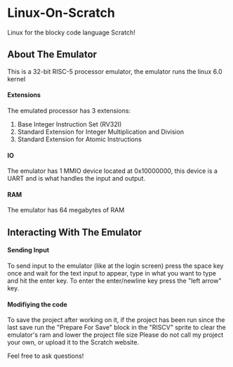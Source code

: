 # Linux-On-Scratch
Linux for the blocky code language Scratch!

## About The Emulator

This is a 32-bit RISC-5 processor emulator, the emulator runs the linux 6.0 kernel

#### Extensions

The emulated processor has 3 extensions:

1. Base Integer Instruction Set (RV32I)
2. Standard Extension for Integer Multiplication and Division
3. Standard Extension for Atomic Instructions

#### IO

The emulator has 1 MMIO device located at 0x10000000, this device is a UART and is what handles the input and output.

#### RAM

The emulator has 64 megabytes of RAM


## Interacting With The Emulator

#### Sending Input

To send input to the emulator (like at the login screen) press the space key once and wait for the text input to appear, type in what you want to type and hit the enter key. 
To enter the enter/newline key press the "left arrow" key.

#### Modifiying the code

To save the project after working on it, if the project has been run since the last save run the "Prepare For Save" block in the "RISCV" sprite to clear the emulator's ram and lower the project file size
Please do not call my project your own, or upload it to the Scratch website.



Feel free to ask questions!
